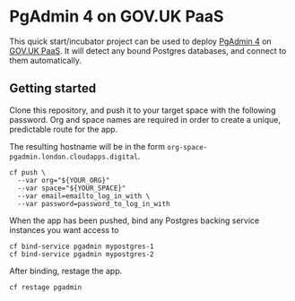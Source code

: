 # PgAdmin 4 on GOV.UK PaaS
This quick start/incubator project can be used to deploy [PgAdmin 4](https://www.pgadmin.org/)
on [GOV.UK PaaS](https://www.cloud.service.gov.uk/). It will detect any bound Postgres databases,
and connect to them automatically.


## Getting started
Clone this repository, and push it to your target space with the following password.
Org and space names are required in order to create a unique, predictable route
for the app.

The resulting hostname will be in the form `org-space-pgadmin.london.cloudapps.digital`.

```
cf push \
  --var org="${YOUR_ORG}"
  --var space="${YOUR_SPACE}"
  --var email=emailto_log_in_with \
  --var password=password_to_log_in_with
```

When the app has been pushed, bind any Postgres backing service instances you want access to

```
cf bind-service pgadmin mypostgres-1
cf bind-service pgadmin mypostgres-2
```

After binding, restage the app.

```
cf restage pgadmin
```
